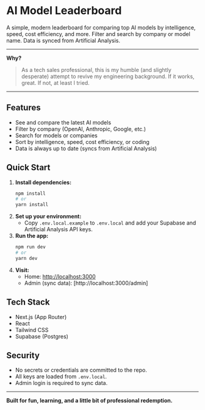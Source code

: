 # AI Model Leaderboard

A simple, modern leaderboard for comparing top AI models by intelligence, speed, cost efficiency, and more. Filter and search by company or model name. Data is synced from Artificial Analysis.

---

**Why?**
> As a tech sales professional, this is my humble (and slightly desperate) attempt to revive my engineering background. If it works, great. If not, at least I tried.

---

## Features
- See and compare the latest AI models
- Filter by company (OpenAI, Anthropic, Google, etc.)
- Search for models or companies
- Sort by intelligence, speed, cost efficiency, or coding
- Data is always up to date (syncs from Artificial Analysis)

## Quick Start
1. **Install dependencies:**
   ```bash
   npm install
   # or
   yarn install
   ```
2. **Set up your environment:**
   - Copy `.env.local.example` to `.env.local` and add your Supabase and Artificial Analysis API keys.
3. **Run the app:**
   ```bash
   npm run dev
   # or
   yarn dev
   ```
4. **Visit:**
   - Home: [http://localhost:3000](http://localhost:3000)
   - Admin (sync data): [http://localhost:3000/admin]

## Tech Stack
- Next.js (App Router)
- React
- Tailwind CSS
- Supabase (Postgres)

## Security
- No secrets or credentials are committed to the repo.
- All keys are loaded from `.env.local`.
- Admin login is required to sync data.

---

**Built for fun, learning, and a little bit of professional redemption.**


